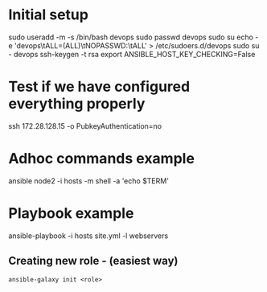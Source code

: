 # Initial setup
sudo useradd -m -s /bin/bash devops
sudo passwd devops
sudo su
echo -e 'devops\tALL=(ALL)\tNOPASSWD:\tALL' > /etc/sudoers.d/devops
sudo su - devops
ssh-keygen -t rsa
export ANSIBLE_HOST_KEY_CHECKING=False

# Test if we have configured everything properly
ssh 172.28.128.15 -o PubkeyAuthentication=no

# Adhoc commands example
ansible node2 -i hosts -m shell -a 'echo $TERM'

# Playbook example
ansible-playbook -i hosts site.yml -l webservers

## Creating new role - (easiest way)
`ansible-galaxy init <role>`

